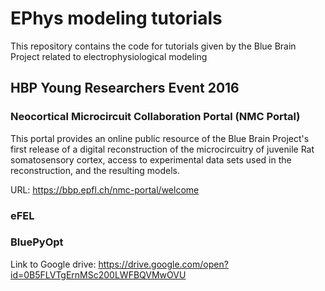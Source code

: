 # EPhys modeling tutorials

This repository contains the code for tutorials given by the Blue Brain Project related to electrophysiological modeling

## HBP Young Researchers Event 2016

### Neocortical Microcircuit Collaboration Portal (NMC Portal)

This portal provides an online public resource of the Blue Brain Project's first release of a digital reconstruction of the microcircuitry of juvenile Rat somatosensory cortex, access to experimental data sets used in the reconstruction, and the resulting models.

URL: https://bbp.epfl.ch/nmc-portal/welcome

### eFEL

### BluePyOpt

Link to Google drive:
https://drive.google.com/open?id=0B5FLVTgErnMSc200LWFBQVMwOVU
